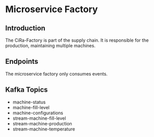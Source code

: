 # Microservice Factory

## Introduction

The CiRa-Factory is part of the supply chain. 
It is responsible for the production, maintaining multiple machines.

## Endpoints

The microservice factory only consumes events.

## Kafka Topics
* machine-status
* machine-fill-level
* machine-configurations
* stream-machine-fill-level
* stream-machine-production
* stream-machine-temperature
